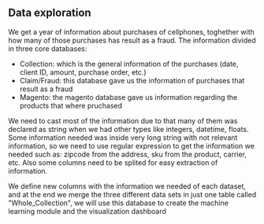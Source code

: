 ## Data exploration
We get a year of information about purchases of cellphones, toghether with how many of those purchases has result as a fraud. The information divided in three core databases:
- Collection: which is the general information of the purchases (date, client ID, amount, purchase order, etc.)
- Claim/Fraud: this database gave us the information of purchases that result as a fraud
- Magento: the magento database gave us information regarding the products that where pruchased

We need to cast most of the information due to that many of them was declared as string when we had other types like integers, datetime, floats. Some information needed was inside very long string with not relevant information, so we need to use regular expression to get the information we needed such as: zipcode from the address, sku from the product, carrier, etc. Also some columns need to be splited for easy extraction of information.

We define new columns with the information we needed of each dataset, and at the end we merge the three different data sets in just one table called "Whole_Collection", we will use this database to create the machine learning module and the visualization dashboard
